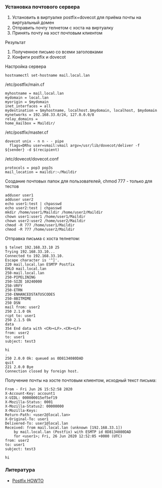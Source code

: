 ### Установка почтового сервера

1. Установить в виртуалке postfix+dovecot для приёма почты на виртуальный домен
2. Отправить почту телнетом с хоста на виртуалку
3. Принять почту на хост почтовым клиентом

Результат
1. Полученное письмо со всеми заголовками
2. Конфиги postfix и dovecot

Настройка сервера
```
hostnamectl set-hostname mail.local.lan
```
/etc/postfix/main.cf
```
myhostname = mail.local.lan
mydomain = local.lan
myorigin = $mydomain
inet_interfaces = all
mydestination = $myhostname, localhost.$mydomain, localhost, $mydomain
mynetworks = 192.168.33.0/24, 127.0.0.0/8
relay_domains =
home_mailbox = Maildir/
```
/etc/postfix/master.cf
```
dovecot unix - n n - - pipe
  flags=DRhu user=vmail:vmail argv=/usr/lib/dovecot/deliver -f ${sender} -d $(recipient)
```
/etc/dovecot/dovecot.conf
```
protocols = pop3 pop3s
mail_location = maildir:~/Maildir
```
Создание почтовых папок для пользователей, chmod 777 - только для тестов
```
adduser user1
adduser user2
echo user1:test | chpasswd
echo user2:test | chpasswd
mkdir /home/user1/Maildir /home/user2/Maildir
chown user1:user1 /home/user1/Maildir
chown user2:user2 /home/user2/Maildir
chmod -R 777 /home/user1/Maildir
chmod -R 777 /home/user2/Maildir
```
Отправка письма с хоста телнетом:
```
$ telnet 192.168.33.10 25
Trying 192.168.33.10...
Connected to 192.168.33.10.
Escape character is '^]'.
220 mail.local.lan ESMTP Postfix
EHLO mail.local.lan
250-mail.local.lan
250-PIPELINING
250-SIZE 10240000
250-VRFY
250-ETRN
250-ENHANCEDSTATUSCODES
250-8BITMIME
250 DSN
mail from: user2
250 2.1.0 Ok
rcpt to: user1
250 2.1.5 Ok
data
354 End data with <CR><LF>.<CR><LF>
from: user2
to: user1
subject: test3

hi
.
250 2.0.0 Ok: queued as 0D8134080DAD
quit
221 2.0.0 Bye
Connection closed by foreign host.
```
Получение почты на хосте почтовым клиентом, исходный текст письма:
```
From - Fri Jun 26 15:52:58 2020
X-Account-Key: account1
X-UIDL: 000000015ef5ef19
X-Mozilla-Status: 0001
X-Mozilla-Status2: 00000000
X-Mozilla-Keys:                                                                                 
Return-Path: <user2@local.lan>
X-Original-To: user1
Delivered-To: user1@local.lan
Received: from mail.local.lan (unknown [192.168.33.1])
	by mail.local.lan (Postfix) with ESMTP id 0D8134080DAD
	for <user1>; Fri, 26 Jun 2020 12:52:05 +0000 (UTC)
from: user2
to: user1
subject: test3

hi
```
### Литература
- [Postfix HOWTO](https://wiki.centos.org/HowTos/postfix)
